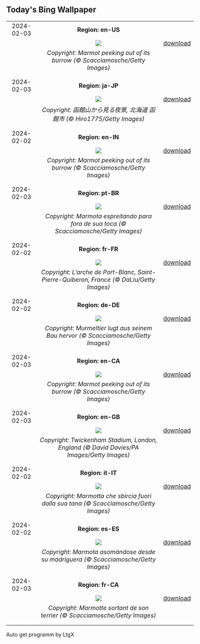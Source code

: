 ## Today's Bing Wallpaper
|      |      |      |
| :----: | :----: | :----: |
|2024-02-03|**Region: en-US**||
||![](https://www.bing.com/th?id=OHR.AlpineMarmot_EN-US6895103237_UHD.jpg&pid=hp&w=1152&h=648&rs=1&c=4)| [download](https://www.bing.com/th?id=OHR.AlpineMarmot_EN-US6895103237_UHD.jpg)|
||*Copyright: Marmot peeking out of its burrow (© Scacciamosche/Getty Images)*
||
|||
|2024-02-03|**Region: ja-JP**||
||![](https://www.bing.com/th?id=OHR.Hakodate2024_JA-JP0227242180_UHD.jpg&pid=hp&w=1152&h=648&rs=1&c=4)| [download](https://www.bing.com/th?id=OHR.Hakodate2024_JA-JP0227242180_UHD.jpg)|
||*Copyright: 函館山から見る夜景, 北海道 函館市 (© Hiro1775/Getty Images)*
||
|||
|2024-02-02|**Region: en-IN**||
||![](https://www.bing.com/th?id=OHR.AlpineMarmot_EN-IN2558708163_UHD.jpg&pid=hp&w=1152&h=648&rs=1&c=4)| [download](https://www.bing.com/th?id=OHR.AlpineMarmot_EN-IN2558708163_UHD.jpg)|
||*Copyright: Marmot peeking out of its burrow (© Scacciamosche/Getty Images)*
||
|||
|2024-02-03|**Region: pt-BR**||
||![](https://www.bing.com/th?id=OHR.AlpineMarmot_PT-BR7817972128_UHD.jpg&pid=hp&w=1152&h=648&rs=1&c=4)| [download](https://www.bing.com/th?id=OHR.AlpineMarmot_PT-BR7817972128_UHD.jpg)|
||*Copyright: Marmota espreitando para fora de sua toca (© Scacciamosche/Getty Images)*
||
|||
|2024-02-02|**Region: fr-FR**||
||![](https://www.bing.com/th?id=OHR.Chandeleur_FR-FR6465418601_UHD.jpg&pid=hp&w=1152&h=648&rs=1&c=4)| [download](https://www.bing.com/th?id=OHR.Chandeleur_FR-FR6465418601_UHD.jpg)|
||*Copyright: L’arche de Port-Blanc, Saint-Pierre-Quiberon, France (© DaLiu/Getty Images)*
||
|||
|2024-02-02|**Region: de-DE**||
||![](https://www.bing.com/th?id=OHR.AlpineMarmot_DE-DE8110603230_UHD.jpg&pid=hp&w=1152&h=648&rs=1&c=4)| [download](https://www.bing.com/th?id=OHR.AlpineMarmot_DE-DE8110603230_UHD.jpg)|
||*Copyright: Murmeltier lugt aus seinem Bau hervor (© Scacciamosche/Getty Images)*
||
|||
|2024-02-03|**Region: en-CA**||
||![](https://www.bing.com/th?id=OHR.AlpineMarmot_EN-CA0148441892_UHD.jpg&pid=hp&w=1152&h=648&rs=1&c=4)| [download](https://www.bing.com/th?id=OHR.AlpineMarmot_EN-CA0148441892_UHD.jpg)|
||*Copyright: Marmot peeking out of its burrow (© Scacciamosche/Getty Images)*
||
|||
|2024-02-03|**Region: en-GB**||
||![](https://www.bing.com/th?id=OHR.SixNationsStartUK_EN-GB9311975661_UHD.jpg&pid=hp&w=1152&h=648&rs=1&c=4)| [download](https://www.bing.com/th?id=OHR.SixNationsStartUK_EN-GB9311975661_UHD.jpg)|
||*Copyright: Twickenham Stadium, London, England (© David Davies/PA Images/Getty Images)*
||
|||
|2024-02-02|**Region: it-IT**||
||![](https://www.bing.com/th?id=OHR.AlpineMarmot_IT-IT3513060995_UHD.jpg&pid=hp&w=1152&h=648&rs=1&c=4)| [download](https://www.bing.com/th?id=OHR.AlpineMarmot_IT-IT3513060995_UHD.jpg)|
||*Copyright: Marmotta che sbircia fuori dalla sua tana (© Scacciamosche/Getty Images)*
||
|||
|2024-02-02|**Region: es-ES**||
||![](https://www.bing.com/th?id=OHR.AlpineMarmot_ES-ES0215898729_UHD.jpg&pid=hp&w=1152&h=648&rs=1&c=4)| [download](https://www.bing.com/th?id=OHR.AlpineMarmot_ES-ES0215898729_UHD.jpg)|
||*Copyright: Marmota asomándose desde su madriguera (© Scacciamosche/Getty Images)*
||
|||
|2024-02-03|**Region: fr-CA**||
||![](https://www.bing.com/th?id=OHR.AlpineMarmot_FR-CA0148868169_UHD.jpg&pid=hp&w=1152&h=648&rs=1&c=4)| [download](https://www.bing.com/th?id=OHR.AlpineMarmot_FR-CA0148868169_UHD.jpg)|
||*Copyright: Marmotte sortant de son terrier (© Scacciamosche/Getty Images)*
||
|||

Auto get programm by LtgX
